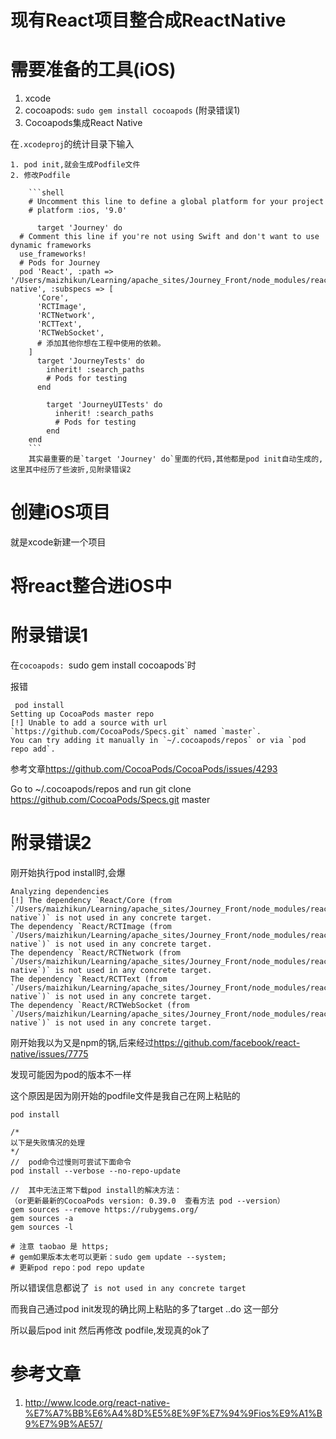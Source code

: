 # 现有React项目整合成ReactNative

# 需要准备的工具(iOS)

1. xcode
2. cocoapods: `sudo gem install cocoapods` (附录错误1)
3. Cocoapods集成React Native

  在`.xcodeproj`的统计目录下输入
  
    1. pod init,就会生成Podfile文件
    2. 修改Podfile
    
        ```shell
        # Uncomment this line to define a global platform for your project
        # platform :ios, '9.0'
        
          target 'Journey' do
      # Comment this line if you're not using Swift and don't want to use dynamic frameworks
      use_frameworks!
      # Pods for Journey
      pod 'React', :path => '/Users/maizhikun/Learning/apache_sites/Journey_Front/node_modules/react-native', :subspecs => [
          'Core',
          'RCTImage',
          'RCTNetwork',
          'RCTText',
          'RCTWebSocket',
          # 添加其他你想在工程中使用的依赖。
        ]
          target 'JourneyTests' do
            inherit! :search_paths
            # Pods for testing
          end
          
            target 'JourneyUITests' do
              inherit! :search_paths
              # Pods for testing
            end
        end
        ```
        其实最重要的是`target 'Journey' do`里面的代码,其他都是pod init自动生成的,这里其中经历了些波折,见附录错误2
        

# 创建iOS项目

就是xcode新建一个项目

# 将react整合进iOS中

# 附录错误1

在`cocoapods: `sudo gem install cocoapods`时

报错

```shell
 pod install
Setting up CocoaPods master repo
[!] Unable to add a source with url `https://github.com/CocoaPods/Specs.git` named `master`.
You can try adding it manually in `~/.cocoapods/repos` or via `pod repo add`.
```

参考文章<https://github.com/CocoaPods/CocoaPods/issues/4293>

Go to ~/.cocoapods/repos and run git clone https://github.com/CocoaPods/Specs.git master

# 附录错误2

刚开始执行pod install时,会爆

```shell
Analyzing dependencies
[!] The dependency `React/Core (from `/Users/maizhikun/Learning/apache_sites/Journey_Front/node_modules/react-native`)` is not used in any concrete target.
The dependency `React/RCTImage (from `/Users/maizhikun/Learning/apache_sites/Journey_Front/node_modules/react-native`)` is not used in any concrete target.
The dependency `React/RCTNetwork (from `/Users/maizhikun/Learning/apache_sites/Journey_Front/node_modules/react-native`)` is not used in any concrete target.
The dependency `React/RCTText (from `/Users/maizhikun/Learning/apache_sites/Journey_Front/node_modules/react-native`)` is not used in any concrete target.
The dependency `React/RCTWebSocket (from `/Users/maizhikun/Learning/apache_sites/Journey_Front/node_modules/react-native`)` is not used in any concrete target.
```

刚开始我以为又是npm的锅,后来经过<https://github.com/facebook/react-native/issues/7775>

发现可能因为pod的版本不一样

这个原因是因为刚开始的podfile文件是我自己在网上粘贴的

```shell
pod install

/*
以下是失败情况的处理
*/
//  pod命令过慢则可尝试下面命令
pod install --verbose --no-repo-update

//  其中无法正常下载pod install的解决方法：
（or更新最新的CocoaPods version: 0.39.0  查看方法 pod --version）
gem sources --remove https://rubygems.org/
gem sources -a 
gem sources -l 

# 注意 taobao 是 https; 
# gem如果版本太老可以更新：sudo gem update --system; 
# 更新pod repo：pod repo update
```

所以错误信息都说了` is not used in any concrete target`

而我自己通过pod init发现的确比网上粘贴的多了target ..do 这一部分

所以最后pod init 然后再修改 podfile,发现真的ok了

# 参考文章

1. http://www.lcode.org/react-native-%E7%A7%BB%E6%A4%8D%E5%8E%9F%E7%94%9Fios%E9%A1%B9%E7%9B%AE57/